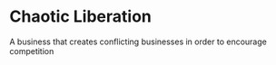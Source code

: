 # Chaotic Liberation
A business that creates conflicting businesses in order to encourage competition
